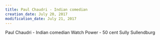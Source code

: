 ```yaml
---
title: Paul Chaudri - Indian comedian
creation_date: July 20, 2017
modification_date: July 21, 2017
---
```



Paul Chaudri - Indian comedian
Watch Power - 50 cent
Sully Sullendburg 
